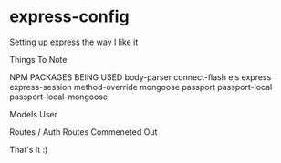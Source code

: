 # express-config
Setting up express the way I like it

Things To Note

NPM PACKAGES BEING USED
body-parser
connect-flash
ejs
express
express-session
method-override
mongoose
passport
passport-local
passport-local-mongoose

Models
User

Routes
/
Auth Routes Commeneted Out

That's It :)


